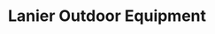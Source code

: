 ---
title: "Lanier Outdoor Equipment"
url: /commerce/lanier-outdoor-equipment/
shop: Platzpflege
---